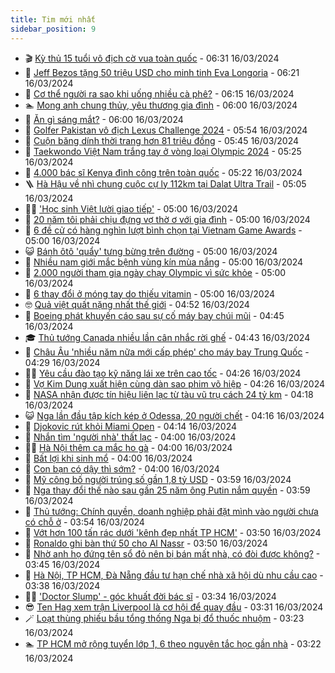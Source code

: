 ```yaml
---
title: Tim mới nhất
sidebar_position: 9
---
```


<!-- vnexpress-tin-moi-nhat:START -->
- 🎬 [Kỳ thủ 15 tuổi vô địch cờ vua toàn quốc](https://vnexpress.net/ky-thu-15-tuoi-vo-dich-co-vua-toan-quoc-4723039.html) - 06:31 16/03/2024
- 🐎 [Jeff Bezos tặng 50 triệu USD cho minh tinh Eva Longoria](https://vnexpress.net/jeff-bezos-tang-50-trieu-usd-cho-minh-tinh-eva-longoria-4722979.html) - 06:21 16/03/2024
- 🦍 [Cơ thể người ra sao khi uống nhiều cà phê?](https://vnexpress.net/co-the-nguoi-ra-sao-khi-uong-nhieu-ca-phe-4723030.html) - 06:15 16/03/2024
- 🏊 [Mong anh chung thủy, yêu thương gia đình](https://vnexpress.net/mong-anh-chung-thuy-yeu-thuong-gia-dinh-4722943.html) - 06:00 16/03/2024
- 🎊 [Ăn gì sáng mắt?](https://vnexpress.net/an-gi-sang-mat-4722998.html) - 06:00 16/03/2024
- 🎃 [Golfer Pakistan vô địch Lexus Challenge 2024](https://vnexpress.net/golfer-pakistan-vo-dich-lexus-challenge-2024-4723034.html) - 05:54 16/03/2024
- 🧰 [Cuộn băng dính thời trang hơn 81 triệu đồng](https://vnexpress.net/cuon-bang-dinh-thoi-trang-hon-81-trieu-dong-4723020.html) - 05:45 16/03/2024
- 🔭 [Taekwondo Việt Nam trắng tay ở vòng loại Olympic 2024](https://vnexpress.net/taekwondo-viet-nam-trang-tay-o-vong-loai-olympic-2024-4723026.html) - 05:25 16/03/2024
- 🫶 [4.000 bác sĩ Kenya đình công trên toàn quốc](https://vnexpress.net/4-000-bac-si-kenya-dinh-cong-tren-toan-quoc-4722996.html) - 05:22 16/03/2024
- 🪜 [Hà Hậu về nhì chung cuộc cự ly 112km tại Dalat Ultra Trail](https://vnexpress.net/ha-hau-ve-nhi-chung-cuoc-cu-ly-112km-tai-dalat-ultra-trail-4722986.html) - 05:05 16/03/2024
- 👨‍🏫 [&#39;Học sinh Việt lười giao tiếp&#39;](https://vnexpress.net/hoc-sinh-viet-luoi-giao-tiep-4722973.html) - 05:00 16/03/2024
- 🎊 [20 năm tôi phải chịu đựng vợ thờ ơ với gia đình](https://vnexpress.net/20-nam-toi-phai-chiu-dung-vo-tho-o-voi-gia-dinh-4722917.html) - 05:00 16/03/2024
- 🎊 [6 đề cử có hàng nghìn lượt bình chọn tại Vietnam Game Awards](https://vnexpress.net/6-de-cu-co-hang-nghin-luot-binh-chon-tai-vietnam-game-awards-4722848.html) - 05:00 16/03/2024
- 😺 [Bánh ôtô &#39;quẩy&#39; tưng bừng trên đường](https://vnexpress.net/banh-oto-quay-tung-bung-tren-duong-4722182.html) - 05:00 16/03/2024
- 🐘 [Nhiều nam giới mắc bệnh vùng kín mùa nắng](https://vnexpress.net/nhieu-nam-gioi-mac-benh-vung-kin-mua-nang-4722994.html) - 05:00 16/03/2024
- 🌁 [2.000 người tham gia ngày chạy Olympic vì sức khỏe](https://vnexpress.net/2-000-nguoi-tham-gia-ngay-chay-olympic-vi-suc-khoe-4722971.html) - 05:00 16/03/2024
- 🐲 [6 thay đổi ở móng tay do thiếu vitamin](https://vnexpress.net/6-thay-doi-o-mong-tay-do-thieu-vitamin-4722956.html) - 05:00 16/03/2024
- 🤓 [Quả việt quất nặng nhất thế giới](https://vnexpress.net/qua-viet-quat-nang-nhat-the-gioi-4722995.html) - 04:52 16/03/2024
- 💪 [Boeing phát khuyến cáo sau sự cố máy bay chúi mũi](https://vnexpress.net/boeing-phat-khuyen-cao-sau-su-co-may-bay-chui-mui-4722952.html) - 04:45 16/03/2024
- 🎓 [Thủ tướng Canada nhiều lần cân nhắc rời ghế](https://vnexpress.net/thu-tuong-canada-nhieu-lan-can-nhac-roi-ghe-4722914.html) - 04:43 16/03/2024
- 🫣 [Châu Âu &#39;nhiều năm nữa mới cấp phép&#39; cho máy bay Trung Quốc](https://vnexpress.net/chau-au-nhieu-nam-nua-moi-cap-phep-cho-may-bay-trung-quoc-4722957.html) - 04:29 16/03/2024
- 🧑‍💻 [Yêu cầu đào tạo kỹ năng lái xe trên cao tốc](https://vnexpress.net/yeu-cau-dao-tao-ky-nang-lai-xe-tren-cao-toc-4722978.html) - 04:26 16/03/2024
- 🐲 [Vợ Kim Dung xuất hiện cùng dàn sao phim võ hiệp](https://vnexpress.net/vo-kim-dung-xuat-hien-cung-dan-sao-phim-vo-hiep-4722967.html) - 04:26 16/03/2024
- 🌝 [NASA nhận được tín hiệu liên lạc từ tàu vũ trụ cách 24 tỷ km](https://vnexpress.net/nasa-nhan-duoc-tin-hieu-lien-lac-tu-tau-vu-tru-cach-24-ty-km-4722991.html) - 04:18 16/03/2024
- 😺 [Nga lần đầu tập kích kép ở Odessa, 20 người chết](https://vnexpress.net/nga-lan-dau-tap-kich-kep-o-odessa-20-nguoi-chet-4722976.html) - 04:16 16/03/2024
- 🐎 [Djokovic rút khỏi Miami Open](https://vnexpress.net/djokovic-rut-khoi-miami-open-4723002.html) - 04:14 16/03/2024
- 🎡 [Nhắn tìm &#39;người nhà&#39; thất lạc](https://vnexpress.net/nhan-tim-nguoi-nha-that-lac-4722947.html) - 04:00 16/03/2024
- 👨‍🏫 [Hà Nội thêm ca mắc ho gà](https://vnexpress.net/ha-noi-them-ca-mac-ho-ga-4722981.html) - 04:00 16/03/2024
- 🦆 [Bất lợi khi sinh mổ](https://vnexpress.net/bat-loi-khi-sinh-mo-4722960.html) - 04:00 16/03/2024
- 🚦 [Con bạn có dậy thì sớm?](https://vnexpress.net/con-ban-co-day-thi-som-4722954.html) - 04:00 16/03/2024
- 💫 [Mỹ công bố người trúng số gần 1,8 tỷ USD](https://vnexpress.net/my-cong-bo-nguoi-trung-so-gan-1-8-ty-usd-4722951.html) - 03:59 16/03/2024
- 🎉 [Nga thay đổi thế nào sau gần 25 năm ông Putin nắm quyền](https://vnexpress.net/nga-thay-doi-the-nao-sau-gan-25-nam-ong-putin-nam-quyen-4721855.html) - 03:59 16/03/2024
- 🌋 [Thủ tướng: Chính quyền, doanh nghiệp phải đặt mình vào người chưa có chỗ ở](https://vnexpress.net/thu-tuong-chinh-quyen-doanh-nghiep-phai-dat-minh-vao-nguoi-chua-co-cho-o-4722982.html) - 03:54 16/03/2024
- 🤖 [Vớt hơn 100 tấn rác dưới &#39;kênh đẹp nhất TP HCM&#39;](https://vnexpress.net/vot-hon-100-tan-rac-duoi-kenh-dep-nhat-tp-hcm-4722939.html) - 03:50 16/03/2024
- 🦏 [Ronaldo ghi bàn thứ 50 cho Al Nassr](https://vnexpress.net/ronaldo-ghi-ban-thu-50-cho-al-nassr-4722988.html) - 03:50 16/03/2024
- 🦩 [Nhờ anh họ đứng tên sổ đỏ nên bị bán mất nhà, có đòi được không?](https://vnexpress.net/nho-anh-ho-dung-ten-so-do-nen-bi-ban-mat-nha-co-doi-duoc-khong-4720875.html) - 03:45 16/03/2024
- 👺 [Hà Nội, TP HCM, Đà Nẵng đầu tư hạn chế nhà xã hội dù nhu cầu cao](https://vnexpress.net/ha-noi-tp-hcm-da-nang-dau-tu-han-che-nha-xa-hoi-du-nhu-cau-cao-4722969.html) - 03:38 16/03/2024
- 🧑‍🏫 [&#39;Doctor Slump&#39; - góc khuất đời bác sĩ](https://vnexpress.net/giai-tri/phim/thu-vien-phim/doctor-slump-690) - 03:34 16/03/2024
- 😎 [Ten Hag xem trận Liverpool là cơ hội để quay đầu](https://vnexpress.net/ten-hag-xem-tran-liverpool-la-co-hoi-de-quay-dau-4721044.html) - 03:31 16/03/2024
- 🪄 [Loạt thùng phiếu bầu tổng thống Nga bị đổ thuốc nhuộm](https://vnexpress.net/loat-thung-phieu-bau-tong-thong-nga-bi-do-thuoc-nhuom-4722928.html) - 03:23 16/03/2024
- 🏊 [TP HCM mở rộng tuyển lớp 1, 6 theo nguyên tắc học gần nhà](https://vnexpress.net/tp-hcm-mo-rong-tuyen-lop-1-6-theo-nguyen-tac-hoc-gan-nha-4722953.html) - 03:22 16/03/2024<!-- vnexpress-tin-moi-nhat:END -->
